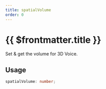 ```yaml
---
title: spatialVolume
order: 0
---
```


# {{ $frontmatter.title }}

Set & get the volume for 3D Voice.

## Usage

```ts
spatialVolume: number;
```
